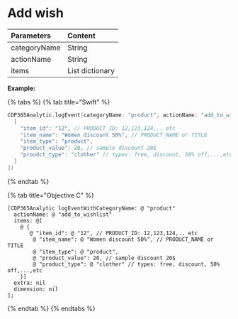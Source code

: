 # Add wish

| **Parameters** | **Content** |
| :--- | :--- |
| categoryName | String |
| actionName | String |
| items | List dictionary |

**Example:**

{% tabs %}
{% tab title="Swift" %}
```swift
CDP365Analytic.logEvent(categoryName: "product", actionName: "add_to_wishlist", items: [
  [
    "item_id": "12", // PRODUCT_ID: 12,123,124,.. etc
    "item_name": "Women discount 50%", // PRODUCT_NAME or TITLE
    "item_type": "product",
    "product_value": 20, // sample discount 20$
    "proudct_type": "clother" // types: free, discount, 50% off,...,etc
  ]
])
```
{% endtab %}

{% tab title="Objective C" %}
```
[CDP365Analytic logEventWithCategoryName: @ "product"
  actionName: @ "add_to_wishlist"
  items: @[
    @ {
       @ "item_id": @ "12", // PRODUCT_ID: 12,123,124,.. etc
        @ "item_name": @ "Women discount 50%", // PRODUCT_NAME or TITLE
        @ "item_type": @ "product",
        @ "product_value": 20, // sample discount 20$
        @ "product_type": @ "clother" // types: free, discount, 50% off,...,etc
    }]
  extra: nil
  dimension: nil
];
```
{% endtab %}
{% endtabs %}

